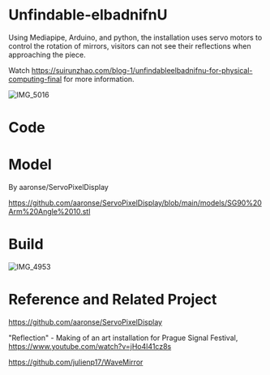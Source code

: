 # Unfindable-elbadnifnU
Using Mediapipe, Arduino, and python, the installation uses servo motors to control the rotation of mirrors, visitors can not see their reflections when approaching the piece. 

Watch https://suirunzhao.com/blog-1/unfindableelbadnifnu-for-physical-computing-final for more information.

![IMG_5016](https://user-images.githubusercontent.com/102000475/168387109-08956bbb-8d36-4ec4-95e2-969a7fe728c9.jpg)

# Code

# Model

By aaronse/ServoPixelDisplay

https://github.com/aaronse/ServoPixelDisplay/blob/main/models/SG90%20Arm%20Angle%2010.stl

# Build

![IMG_4953](https://user-images.githubusercontent.com/102000475/168387721-43c1464c-2c98-4030-9e0e-f6e970ecba35.jpg)


# Reference and Related Project

https://github.com/aaronse/ServoPixelDisplay

"Reflection" - Making of an art installation for Prague Signal Festival, https://www.youtube.com/watch?v=jHo4l41cz8s

https://github.com/julienp17/WaveMirror
